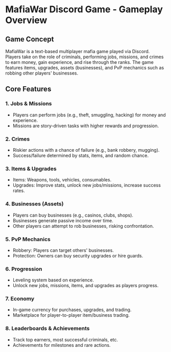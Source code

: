 # MafiaWar Discord Game - Gameplay Overview

## Game Concept

MafiaWar is a text-based multiplayer mafia game played via Discord. Players take on the role of criminals, performing jobs, missions, and crimes to earn money, gain experience, and rise through the ranks. The game features items, upgrades, assets (businesses), and PvP mechanics such as robbing other players' businesses.

## Core Features

### 1. Jobs & Missions

- Players can perform jobs (e.g., theft, smuggling, hacking) for money and experience.
- Missions are story-driven tasks with higher rewards and progression.

### 2. Crimes

- Riskier actions with a chance of failure (e.g., bank robbery, mugging).
- Success/failure determined by stats, items, and random chance.

### 3. Items & Upgrades

- Items: Weapons, tools, vehicles, consumables.
- Upgrades: Improve stats, unlock new jobs/missions, increase success rates.

### 4. Businesses (Assets)

- Players can buy businesses (e.g., casinos, clubs, shops).
- Businesses generate passive income over time.
- Other players can attempt to rob businesses, risking confrontation.

### 5. PvP Mechanics

- Robbery: Players can target others' businesses.
- Protection: Owners can buy security upgrades or hire guards.

### 6. Progression

- Leveling system based on experience.
- Unlock new jobs, missions, items, and upgrades as players progress.

### 7. Economy

- In-game currency for purchases, upgrades, and trading.
- Marketplace for player-to-player item/business trading.

### 8. Leaderboards & Achievements

- Track top earners, most successful criminals, etc.
- Achievements for milestones and rare actions.
